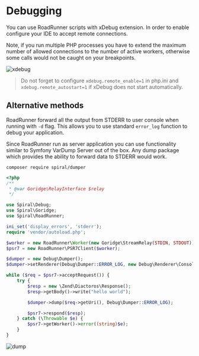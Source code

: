 # Debugging
You can use RoadRunner scripts with xDebug extension. In order to enable configure your IDE to accept remote connections. 

Note, if you run multiple PHP processes you have to extend the maximum number of allowed connections to the number of active workers, otherwise some calls would not be caught on your breakpoints.

![xdebug](https://user-images.githubusercontent.com/796136/46493729-c767b400-c819-11e8-9110-505a256994b0.png)

> Do not forget to configure `xdebug.remote_enable=1` in php.ini and `xdebug.remote_autostart=1` if xDebug does not start automatically.

## Alternative methods
RoadRunner forward all the output from STDERR to user console when running with `-d` flag. This allows you to use standard `error_log` function to debug your application.

Since RoadRunner run as server application you can use functionality similar to Symfony VarDump Server out of the box. Any dump package which provides the ability to forward data to STDERR would work.

```
composer require spiral/dumper
```

```php
<?php
/**
 * @var Goridge\RelayInterface $relay
 */

use Spiral\Debug;
use Spiral\Goridge;
use Spiral\RoadRunner;

ini_set('display_errors', 'stderr');
require 'vendor/autoload.php';

$worker = new RoadRunner\Worker(new Goridge\StreamRelay(STDIN, STDOUT));
$psr7 = new RoadRunner\PSR7Client($worker);

$dumper = new Debug\Dumper();
$dumper->setRenderer(Debug\Dumper::ERROR_LOG, new Debug\Renderer\ConsoleRenderer());

while ($req = $psr7->acceptRequest()) {
    try {
        $resp = new \Zend\Diactoros\Response();
        $resp->getBody()->write("hello world");

        $dumper->dump($req->getUri(), Debug\Dumper::ERROR_LOG);

        $psr7->respond($resp);
    } catch (\Throwable $e) {
        $psr7->getWorker()->error((string)$e);
    }
}
```

![dump](https://user-images.githubusercontent.com/796136/46493853-0eee4000-c81a-11e8-9157-5bb5cfc5f97f.png)
